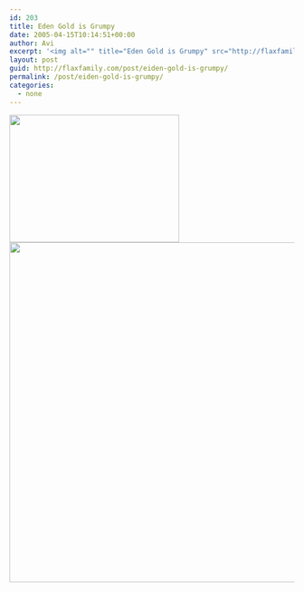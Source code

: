 ```yaml
---
id: 203
title: Eden Gold is Grumpy
date: 2005-04-15T10:14:51+00:00
author: Avi
excerpt: '<img alt="" title="Eden Gold is Grumpy" src="http://flaxfamily.com/uploads/Eiden Gold is Grumpy-thumbnail.jpg" width="300" height="225" />'
layout: post
guid: http://flaxfamily.com/post/eiden-gold-is-grumpy/
permalink: /post/eiden-gold-is-grumpy/
categories:
  - none
---
```

<img alt="" title="Eden Gold is Grumpy" src="http://flaxfamily.com/uploads/Eiden Gold is Grumpy-thumbnail.jpg" width="300" height="225" />
  
<!--more-->


  
<img alt="" title="Eden Gold is Grumpy" src="http://flaxfamily.com/uploads/Eiden Gold is Grumpy.jpg" width="800" height="600" />